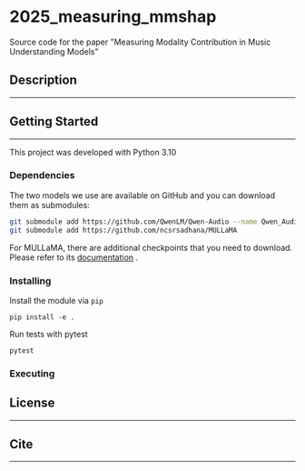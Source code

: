 # 2025_measuring_mmshap
Source code for the paper "Measuring Modality Contribution in Music Understanding Models"

## Description
---

## Getting Started
---

This project was developed with Python 3.10

### Dependencies

The two models we use are available on GitHub and you can download them as
submodules:

```bash
git submodule add https://github.com/QwenLM/Qwen-Audio --name Qwen_Audio
git submodule add https://github.com/ncsrsadhana/MULLaMA
```

For MULLaMA, there are additional checkpoints that you need to download. Please
refer to its
[documentation](https://github.com/ncsrsadhana/MULLaMA?tab=readme-ov-file#mu-llama-demo)
.

### Installing
Install the module via `pip`
```
pip install -e .
```

Run tests with pytest
```
pytest
```

### Executing

## License
---

## Cite
---
